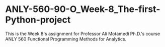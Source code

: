 # ANLY-560-90-O_Week-8_The-first-Python-project
This is the Week 8's assignment for Professor Ali Motamedi Ph.D.'s course ANLY 560 Functional Programming Methods for Analytics.
